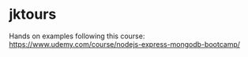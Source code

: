 # jktours

Hands on examples following this course:
https://www.udemy.com/course/nodejs-express-mongodb-bootcamp/
